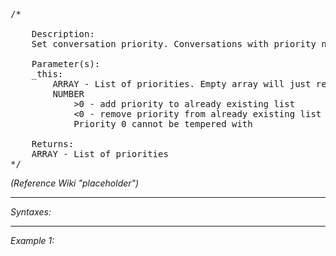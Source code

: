 <pre>/*

	Description:
	Set conversation priority. Conversations with priority not in the list won't be played

	Parameter(s):
	_this:
		ARRAY - List of priorities. Empty array will just return current value.
		NUMBER
			>0 - add priority to already existing list
			<0 - remove priority from already existing list
			Priority 0 cannot be tempered with

	Returns:
	ARRAY - List of priorities
*/</pre>

*(Reference Wiki "placeholder")*


---
*Syntaxes:*

<!-- [] call `BIS_fnc_kbPriority` -->

---
*Example 1:*

<!-- 
```sqf
[] call BIS_fnc_kbPriority;
``` -->